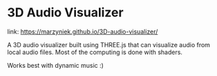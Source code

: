 # 3D Audio Visualizer

link: https://marzyniek.github.io/3D-audio-visualizer/

A 3D audio visualizer built using THREE.js that can visualize audio from local audio files.
Most of the computing is done with shaders.

Works best with dynamic music :)
